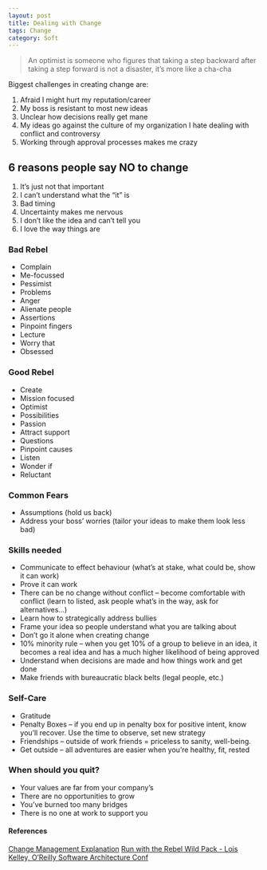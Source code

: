 ```yaml
---
layout: post
title: Dealing with Change
tags: Change
category: Soft
---
```

> An optimist is someone who figures that taking a step backward after taking a step forward is not a disaster, it’s more like a cha-cha
 
Biggest challenges in creating change are:
 
1) Afraid I might hurt my reputation/career  
2) My boss is resistant to most new ideas  
3) Unclear how decisions really get mane  
4) My ideas go against the culture of my organization I hate dealing with conflict and controversy  
5) Working through approval processes makes me crazy  
 
## 6 reasons people say NO to change  
1) It’s just not that important  
2) I can’t understand what the “it” is  
3) Bad timing  
4) Uncertainty makes me nervous  
5) I don’t like the idea and can’t tell you  
6) I love the way things are  

### Bad Rebel  
- Complain  
- Me-focussed  
- Pessimist  
- Problems  
- Anger  
- Alienate people  
- Assertions  
- Pinpoint fingers  
- Lecture  
- Worry that  
- Obsessed  

 
### Good Rebel
- Create  
- Mission focused  
- Optimist  
- Possibilities  
- Passion  
- Attract support  
- Questions  
- Pinpoint causes  
- Listen  
- Wonder if  
- Reluctant  

 
### Common Fears
- Assumptions (hold us back)  
- Address your boss’ worries (tailor your ideas to make them look less bad)  

 
### Skills needed
- Communicate to effect behaviour (what’s at stake, what could be, show it can work)
- Prove it can work
- There can be no change without conflict – become comfortable with conflict (learn to listed, ask people what’s in the way, ask for alternatives…)
- Learn how to strategically address bullies
- Frame your idea so people understand what you are talking about
- Don’t go it alone when creating change
- 10% minority rule – when you get 10% of a group to believe in an idea, it becomes a real idea and has a much higher likelihood of being approved
- Understand when decisions are made and how things work and get done
- Make friends with bureaucratic black belts (legal people, etc.)

 
### Self-Care  
- Gratitude  
- Penalty Boxes – if you end up in penalty box for positive intent, know you’ll recover. Use the time to observe, set new strategy  
- Friendships – outside of work friends = priceless to sanity, well-being.  
- Get outside – all adventures are easier when you’re healthy, fit, rested  

 
### When should you quit?  
- Your values are far from your company’s  
- There are no opportunities to grow  
- You’ve burned too many bridges  
- There is no one at work to support you  

 
#### References ####

[Change Management Explanation](http://www.change-management.com/tutorial-adkar-overview.htm)
[Run with the Rebel Wild Pack - Lois Kelley, O’Reilly Software Architecture Conf](https://www.youtube.com/watch?v=WGcrwz7X4B0)  
